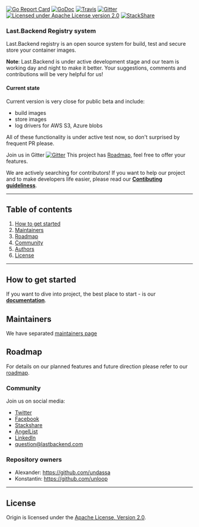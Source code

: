 [![Go Report Card](https://goreportcard.com/badge/github.com/lastbackend/registry)](https://goreportcard.com/report/github.com/lastbackend/registry)
[![GoDoc](https://godoc.org/github.com/lastbackend/registry?status.png)](https://godoc.org/github.com/lastbackend/registry)
[![Travis](https://travis-ci.org/lastbackend/registry.svg?branch=master)](https://travis-ci.org/lastbackend/registry)
[![Gitter](https://badges.gitter.im/lastbackend/lastbackend.svg)](https://gitter.im/lastbackend/registry?utm_source=badge&utm_medium=badge&utm_campaign=pr-badge)
[![Licensed under Apache License version 2.0](https://img.shields.io/github/license/lastbackend/registry.svg?maxAge=2592000)](https://www.apache.org/licenses/LICENSE-2.0)
[![StackShare](https://img.shields.io/badge/tech-stack-0690fa.svg?style=flat)](https://stackshare.io/last-backend/last-backend)


### Last.Backend Registry system

Last.Backend registry is an open source system for build, test and secure store your container images.

**Note**: Last.Backend is under active development stage and our team is working day and night to make it better.
Your suggestions, comments and contributions will be very helpful for us!

#### Current state

Current version is very close for public beta and include:
- build images
- store images
- log drivers for AWS S3, Azure blobs

All of these functionality is under active test now, so don't surprised by frequent PR please.


Join us in Gitter [![Gitter](https://badges.gitter.im/lastbackend/lastbackend.svg)](https://gitter.im/lastbackend/lastbackend?utm_source=badge&utm_medium=badge&utm_campaign=pr-badge)
This project has [Roadmap](ROADMAP.md), feel free to offer your features.

We are actively searching for contributors! If you want to help our project and to make developers life easier, please read our **[Contibuting guideliness](http://docs.lastbackend.com/#_contributing)**.

___

## Table of contents

1. [How to get started](#getting_started)
2. [Maintainers](#maintainers)
3. [Roadmap](#roadmap)
4. [Community](#community)
5. [Authors](#authors)
6. [License](#license)

___

## <a name="getting_started"></a>How to get started

If you want to dive into project, the best place to start - is our **[documentation](http://docs.lastbackend.com/#_getting_started)**.


## <a name="maintainers"></a>Maintainers

We have separated [maintainers page](https://github.com/lastbackend/registry/blob/master/MAINTAINERS.md)


## <a name="roadmap"></a>Roadmap

For details on our planned features and future direction please refer to our [roadmap](ROADMAP.md).


### <a name="community"></a>Community

Join us on social media:
 - [Twitter](https://twitter.com/LastBackend)
 - [Facebook](https://www.facebook.com/lastbackend)
 - [Stackshare](https://stackshare.io/last-backend/last-backend)
 - [AngelList](https://angel.co/last-backend)
 - [LinkedIn](https://www.linkedin.com/company/last-backend)
 - [question@lastbackend.com](mailto:question@lastbackend.com)


### <a name="authors">Repository owners</a>

- Alexander: https://github.com/undassa
- Konstantin: https://github.com/unloop

---

## <a name="license"></a>License

Origin is licensed under the [Apache License, Version 2.0](http://www.apache.org/licenses/).